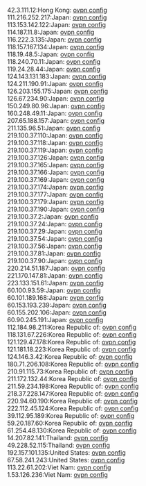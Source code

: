 42.3.111.12:Hong Kong: [ovpn config](vpn/42_3_111_12.ovpn)  
111.216.252.217:Japan: [ovpn config](vpn/111_216_252_217.ovpn)  
113.153.142.122:Japan: [ovpn config](vpn/113_153_142_122.ovpn)  
114.187.11.8:Japan: [ovpn config](vpn/114_187_11_8.ovpn)  
116.222.3.135:Japan: [ovpn config](vpn/116_222_3_135.ovpn)  
118.157.167.134:Japan: [ovpn config](vpn/118_157_167_134.ovpn)  
118.19.48.5:Japan: [ovpn config](vpn/118_19_48_5.ovpn)  
118.240.70.11:Japan: [ovpn config](vpn/118_240_70_11.ovpn)  
119.24.28.44:Japan: [ovpn config](vpn/119_24_28_44.ovpn)  
124.143.131.183:Japan: [ovpn config](vpn/124_143_131_183.ovpn)  
124.211.190.91:Japan: [ovpn config](vpn/124_211_190_91.ovpn)  
126.203.155.175:Japan: [ovpn config](vpn/126_203_155_175.ovpn)  
126.67.234.90:Japan: [ovpn config](vpn/126_67_234_90.ovpn)  
150.249.80.96:Japan: [ovpn config](vpn/150_249_80_96.ovpn)  
160.248.49.11:Japan: [ovpn config](vpn/160_248_49_11.ovpn)  
207.65.188.157:Japan: [ovpn config](vpn/207_65_188_157.ovpn)  
211.135.96.51:Japan: [ovpn config](vpn/211_135_96_51.ovpn)  
219.100.37.110:Japan: [ovpn config](vpn/219_100_37_110.ovpn)  
219.100.37.118:Japan: [ovpn config](vpn/219_100_37_118.ovpn)  
219.100.37.119:Japan: [ovpn config](vpn/219_100_37_119.ovpn)  
219.100.37.126:Japan: [ovpn config](vpn/219_100_37_126.ovpn)  
219.100.37.165:Japan: [ovpn config](vpn/219_100_37_165.ovpn)  
219.100.37.166:Japan: [ovpn config](vpn/219_100_37_166.ovpn)  
219.100.37.169:Japan: [ovpn config](vpn/219_100_37_169.ovpn)  
219.100.37.174:Japan: [ovpn config](vpn/219_100_37_174.ovpn)  
219.100.37.177:Japan: [ovpn config](vpn/219_100_37_177.ovpn)  
219.100.37.179:Japan: [ovpn config](vpn/219_100_37_179.ovpn)  
219.100.37.190:Japan: [ovpn config](vpn/219_100_37_190.ovpn)  
219.100.37.2:Japan: [ovpn config](vpn/219_100_37_2.ovpn)  
219.100.37.24:Japan: [ovpn config](vpn/219_100_37_24.ovpn)  
219.100.37.29:Japan: [ovpn config](vpn/219_100_37_29.ovpn)  
219.100.37.54:Japan: [ovpn config](vpn/219_100_37_54.ovpn)  
219.100.37.56:Japan: [ovpn config](vpn/219_100_37_56.ovpn)  
219.100.37.81:Japan: [ovpn config](vpn/219_100_37_81.ovpn)  
219.100.37.90:Japan: [ovpn config](vpn/219_100_37_90.ovpn)  
220.214.51.187:Japan: [ovpn config](vpn/220_214_51_187.ovpn)  
221.170.147.81:Japan: [ovpn config](vpn/221_170_147_81.ovpn)  
223.133.151.61:Japan: [ovpn config](vpn/223_133_151_61.ovpn)  
60.100.93.59:Japan: [ovpn config](vpn/60_100_93_59.ovpn)  
60.101.189.168:Japan: [ovpn config](vpn/60_101_189_168.ovpn)  
60.153.193.239:Japan: [ovpn config](vpn/60_153_193_239.ovpn)  
60.155.202.106:Japan: [ovpn config](vpn/60_155_202_106.ovpn)  
60.90.245.191:Japan: [ovpn config](vpn/60_90_245_191.ovpn)  
112.184.98.211:Korea Republic of: [ovpn config](vpn/112_184_98_211.ovpn)  
118.131.67.226:Korea Republic of: [ovpn config](vpn/118_131_67_226.ovpn)  
121.129.47.178:Korea Republic of: [ovpn config](vpn/121_129_47_178.ovpn)  
121.181.18.223:Korea Republic of: [ovpn config](vpn/121_181_18_223.ovpn)  
124.146.3.42:Korea Republic of: [ovpn config](vpn/124_146_3_42.ovpn)  
180.71.206.108:Korea Republic of: [ovpn config](vpn/180_71_206_108.ovpn)  
210.91.115.73:Korea Republic of: [ovpn config](vpn/210_91_115_73.ovpn)  
211.172.132.44:Korea Republic of: [ovpn config](vpn/211_172_132_44.ovpn)  
211.59.234.198:Korea Republic of: [ovpn config](vpn/211_59_234_198.ovpn)  
218.37.228.147:Korea Republic of: [ovpn config](vpn/218_37_228_147.ovpn)  
220.94.60.190:Korea Republic of: [ovpn config](vpn/220_94_60_190.ovpn)  
222.112.45.124:Korea Republic of: [ovpn config](vpn/222_112_45_124.ovpn)  
39.112.95.189:Korea Republic of: [ovpn config](vpn/39_112_95_189.ovpn)  
59.20.187.60:Korea Republic of: [ovpn config](vpn/59_20_187_60.ovpn)  
61.254.48.130:Korea Republic of: [ovpn config](vpn/61_254_48_130.ovpn)  
14.207.82.141:Thailand: [ovpn config](vpn/14_207_82_141.ovpn)  
49.228.52.115:Thailand: [ovpn config](vpn/49_228_52_115.ovpn)  
192.157.101.135:United States: [ovpn config](vpn/192_157_101_135.ovpn)  
67.58.241.243:United States: [ovpn config](vpn/67_58_241_243.ovpn)  
113.22.61.202:Viet Nam: [ovpn config](vpn/113_22_61_202.ovpn)  
1.53.126.236:Viet Nam: [ovpn config](vpn/1_53_126_236.ovpn)  
